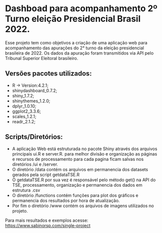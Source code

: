 # Dashboad para acompanhamento 2º Turno eleição Presidencial Brasil 2022. 
Esse projeto tem como objetivos a criação de uma aplicação web para acompanhamento das apurações do 2° turno da eleição presidencial brasileira de 2022. 
Os dados da apuração foram transmitidos via API pelo Tribunal Superior Eleitoral brasileiro.

## Versões pacotes utilizados:
- R -> Version:4.2.1;
- shinydashboard_0.7.2;
- shiny_1.7.2;
- shinythemes_1.2.0;
- dplyr_1.0.10;
- ggplot2_3.3.6;
- scales_1.2.1;
- readr_2.1.2;

## Scripts/Diretórios: 
- A aplicação Web está estruturada no pacote Shiny através dos arquivos principais ui.R e server.R.
para melhor divisão e organização as páginas e recursos de processamento para cada pagina ficam salvas nos diretórios /ui e /server. 
- O diretório /data contém os arquivos em permanencia dos datasets gerados pela script getdataTSE.R 
- O getdataTSE.R por sua vez é responsável pelo método get() na API do TSE, processamento, organização e permanencia dos dados em estrutura .csv
- O diretório /functions contém funções para plot dos gráficos e permanencia dos resultados por hora de atualização. 
- Por fim o diretório /www contém os arquivos de imagens utilizados no projeto. 

Para mais resultados e exemplos acesse: https://www.sabinorsp.com/single-project
